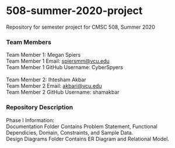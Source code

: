 # 508-summer-2020-project
Repository for semester project for CMSC 508, Summer 2020

### Team Members ###
Team Member 1: Megan Spiers <br/>
Team Member 1 Email: spiersmm@vcu.edu <br/>
Team Member 1 GitHub Username: CyberSpyers <br/>
<br/>
Team Member 2: Ihtesham Akbar <br/>
Team Member 2 Email: akbari@vcu.edu <br/>
Team Member 2 GitHub Username: shamakbar <br/>


### Repository Description ###
Phase I Information: <br/>
Documentation Folder Contains Problem Statement, Functional Dependicies, Domain, Constraints, and Sample Data. <br/>
Design Diagrams Folder Contains ER Diagram and Relational Model. <br/>
